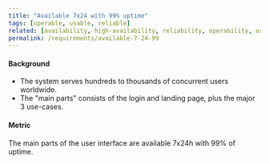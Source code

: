 ```yaml
---
title: "Available 7x24 with 99% uptime"
tags: [operable, usable, reliable]
related: [availability, high-availability, reliability, operability, user-error-protection, interaction-capability]
permalink: /requirements/available-7-24-99
---
```


<div class="quality-requirement" markdown="1">

#### Background


* The system serves hundreds to thousands of concurrent users worldwide.
* The "main parts" consists of the login and landing page, plus the major 3 use-cases.

#### Metric

The main parts of the user interface are available 7x24h with 99% of uptime.


</div><br>




